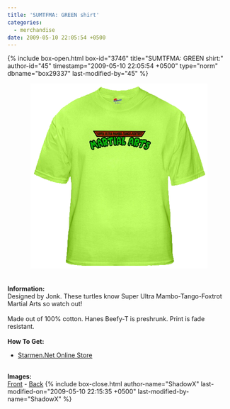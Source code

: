 ```yaml
---
title: 'SUMTFMA: GREEN shirt'
categories:
  - merchandise
date: 2009-05-10 22:05:54 +0500
---
```

{% include box-open.html box-id="3746" title="SUMTFMA: GREEN shirt:" author-id="45" timestamp="2009-05-10 22:05:54 +0500" type="norm" dbname="box29337" last-modified-by="45" %}
	<center>
	<img src="/merchandise/images/smn_sumtfmats_title.png" border="0" alt="SUMTFMA: GREEN shirt" />
	</center>
	<br /><br />
	<b>Information:</b>
	<br />
	Designed by Jonk. These turtles know Super Ultra Mambo-Tango-Foxtrot Martial Arts so watch out!
	<br /><br />
	Made out of 100% cotton. Hanes Beefy-T is preshrunk. Print is fade resistant.
	<br /><br />
	<b>How To Get:</b>
	<br />
	<ul>
	<li><a href="http://www.cafepress.com/starmen.11795713">Starmen.Net Online Store</a></li>
	</ul>
	<br />
	<b>Images:</b>
	<br />
	<a href="/merchandise/images/smn_sumtfmats_front.jpg">Front</a> - <a href="/merchandise/images/smn_sumtfmats_back.jpg">Back</a>
{% include box-close.html author-name="ShadowX" last-modified-on="2009-05-10 22:15:35 +0500" last-modified-by-name="ShadowX" %}
